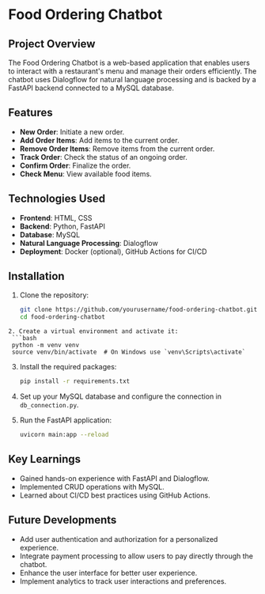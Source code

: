 # Food Ordering Chatbot

## Project Overview
The Food Ordering Chatbot is a web-based application that enables users to interact with a restaurant's menu and manage their orders efficiently. The chatbot uses Dialogflow for natural language processing and is backed by a FastAPI backend connected to a MySQL database.

## Features
- **New Order**: Initiate a new order.
- **Add Order Items**: Add items to the current order.
- **Remove Order Items**: Remove items from the current order.
- **Track Order**: Check the status of an ongoing order.
- **Confirm Order**: Finalize the order.
- **Check Menu**: View available food items.

## Technologies Used
- **Frontend**: HTML, CSS
- **Backend**: Python, FastAPI
- **Database**: MySQL
- **Natural Language Processing**: Dialogflow
- **Deployment**: Docker (optional), GitHub Actions for CI/CD

## Installation
1. Clone the repository:
   ```bash
   git clone https://github.com/yourusername/food-ordering-chatbot.git
   cd food-ordering-chatbot
  ```
2. Create a virtual environment and activate it:
   ```bash
   python -m venv venv
   source venv/bin/activate  # On Windows use `venv\Scripts\activate`
   ```

3. Install the required packages:
   ```bash
   pip install -r requirements.txt
   ```

4. Set up your MySQL database and configure the connection in `db_connection.py`.

5. Run the FastAPI application:
   ```bash
   uvicorn main:app --reload
   ```

## Key Learnings
- Gained hands-on experience with FastAPI and Dialogflow.
- Implemented CRUD operations with MySQL.
- Learned about CI/CD best practices using GitHub Actions.

## Future Developments
- Add user authentication and authorization for a personalized experience.
- Integrate payment processing to allow users to pay directly through the chatbot.
- Enhance the user interface for better user experience.
- Implement analytics to track user interactions and preferences.
